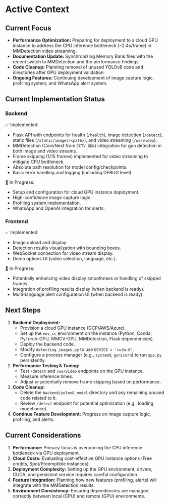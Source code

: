 # Active Context

## Current Focus
- **Performance Optimization:** Preparing for deployment to a cloud GPU instance to address the CPU inference bottleneck (~2.4s/frame) in MMDetection video streaming.
- **Documentation Update:** Synchronizing Memory Bank files with the recent switch to MMDetection and the performance findings.
- **Code Cleanup:** Planning removal of unused YOLOv8 code and directories after GPU deployment validation.
- **Ongoing Features:** Continuing development of image capture logic, profiling system, and WhatsApp alert system.

## Current Implementation Status

### Backend
✅ Implemented:
- Flask API with endpoints for health (`/health`), image detection (`/detect`), static files (`/static/images/<path>`), and video streaming (`/ws/video`).
- MMDetection (ConvNext from `CCTV_GUN`) integration for gun detection in both image and video streams.
- Frame skipping (1/15 frames) implemented for video streaming to mitigate CPU bottleneck.
- Absolute path resolution for model config/checkpoints.
- Basic error handling and logging (including DEBUG level).

🔄 In Progress:
- Setup and configuration for cloud GPU instance deployment.
- High-confidence image capture logic.
- Profiling system implementation.
- WhatsApp and OpenAI integration for alerts.

### Frontend
✅ Implemented:
- Image upload and display.
- Detection results visualization with bounding boxes.
- WebSocket connection for video stream display.
- Demo options UI (video selection, language, etc.).

🔄 In Progress:
- Potentially enhancing video display smoothness or handling of skipped frames.
- Integration of profiling results display (when backend is ready).
- Multi-language alert configuration UI (when backend is ready).

## Next Steps
1. **Backend Deployment:**
   - Provision a cloud GPU instance (GCP/AWS/Azure).
   - Set up the `env_cc` environment on the instance (Python, Conda, PyTorch-GPU, MMCV-GPU, MMDetection, Flask dependencies).
   - Deploy the backend code.
   - Modify `detecting_images.py` to use `DEVICE = 'cuda:0'`.
   - Configure a process manager (e.g., `systemd`, `gunicorn`) to run `app.py` persistently.
2. **Performance Testing & Tuning:**
   - Test `/detect` and `/ws/video` endpoints on the GPU instance.
   - Measure inference times.
   - Adjust or potentially remove frame skipping based on performance.
3. **Code Cleanup:**
   - Delete the `backend/yolov8_model` directory and any remaining unused code related to it.
   - Review `/detect` endpoint for potential optimization (e.g., loading model once).
4. **Continue Feature Development:** Progress on image capture logic, profiling, and alerts.

## Current Considerations
1. **Performance:** Primary focus is overcoming the CPU inference bottleneck via GPU deployment.
2. **Cloud Costs:** Evaluating cost-effective GPU instance options (Free credits, Spot/Preemptible instances).
3. **Deployment Complexity:** Setting up the GPU environment, drivers, CUDA, and persistent service requires careful configuration.
4. **Feature Integration:** Planning how new features (profiling, alerts) will integrate with the MMDetection results.
5. **Environment Consistency:** Ensuring dependencies are managed correctly between local (CPU) and remote (GPU) environments. 